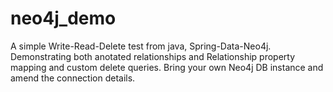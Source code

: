# neo4j_demo
A simple Write-Read-Delete test from java, Spring-Data-Neo4j. Demonstrating both anotated relationships and Relationship property mapping and custom delete queries. Bring your own Neo4j DB instance and amend the connection details.
